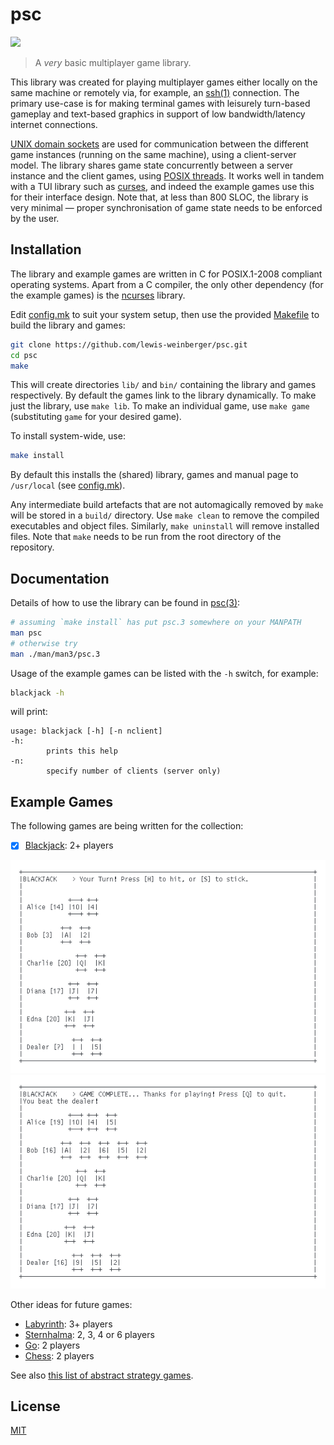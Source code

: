 # psc

![](https://github.com/lewis-weinberger/psc/workflows/build/badge.svg)

> A *very* basic multiplayer game library.

This library was created for playing multiplayer games either locally on the same machine or remotely via, for example, an [ssh(1)](https://man.openbsd.org/ssh) connection. The primary use-case is for making terminal games with leisurely turn-based gameplay and text-based graphics in support of low bandwidth/latency internet connections.

[UNIX domain sockets](https://en.wikipedia.org/wiki/Unix_domain_socket) are used for communication between the different game instances (running on the same machine), using a client-server model. The library shares game state concurrently between a server instance and the client games, using [POSIX threads](https://en.wikipedia.org/wiki/POSIX_Threads). It works well in tandem with a TUI library such as [curses](https://en.wikipedia.org/wiki/Curses_(programming_library)), and indeed the example games use this for their interface design. Note that, at less than 800 SLOC, the library is very minimal &mdash; proper synchronisation of game state needs to be enforced by the user.

## Installation

The library and example games are written in C for POSIX.1-2008 compliant operating systems. Apart from a C compiler, the only other dependency (for the example games) is the [ncurses](https://invisible-island.net/ncurses/#downloads) library.

Edit [config.mk](./config.mk) to suit your system setup, then use the provided [Makefile](./Makefile) to build the library and games:

```sh
git clone https://github.com/lewis-weinberger/psc.git
cd psc
make
```

This will create directories `lib/` and `bin/` containing the library and games respectively. By default the games link to the library dynamically. To make just the library, use `make lib`. To make an individual game, use `make game` (substituting `game` for your desired game).

To install system-wide, use:

```sh
make install
```

By default this installs the (shared) library, games and manual page to `/usr/local` (see [config.mk](./config.mk)).

Any intermediate build artefacts that are not automagically removed by `make` will be stored in a `build/` directory. Use `make clean` to remove the compiled executables and object files. Similarly, `make uninstall` will remove installed files. Note that `make` needs to be run from the root directory of the repository.

## Documentation

Details of how to use the library can be found in [psc(3)](./man/man3/psc.3):

```sh
# assuming `make install` has put psc.3 somewhere on your MANPATH
man psc
# otherwise try
man ./man/man3/psc.3
```

Usage of the example games can be listed with the `-h` switch, for example:

```sh
blackjack -h
```

will print:

```
usage: blackjack [-h] [-n nclient]
-h:
        prints this help
-n:
        specify number of clients (server only)
```

## Example Games

The following games are being written for the collection:
- [x] [Blackjack](https://en.wikipedia.org/wiki/Blackjack): 2+ players

![blackjack start](./img/blackjack.png)
![blackjack finish](./img/blackjack2.png)

Other ideas for future games:
- [Labyrinth](https://en.wikipedia.org/wiki/Labyrinth_(paper-and-pencil_game)): 3+ players
- [Sternhalma](https://en.wikipedia.org/wiki/Chinese_checkers): 2, 3, 4 or 6 players
- [Go](https://en.wikipedia.org/wiki/Go_(game)): 2 players
- [Chess](https://en.wikipedia.org/wiki/Chess): 2 players

See also [this list of abstract strategy games](https://en.wikipedia.org/wiki/List_of_abstract_strategy_games).

## License

[MIT](./LICENSE)

